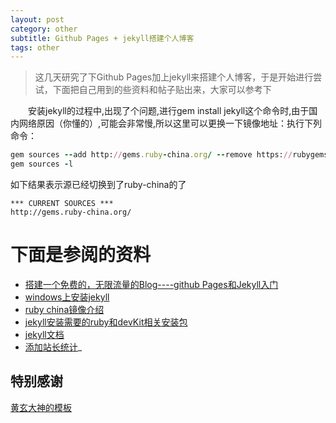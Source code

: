 ```yaml
---
layout: post
category: other
subtitle: Github Pages + jekyll搭建个人博客
tags: other
---
```


> 这几天研究了下Github Pages加上jekyll来搭建个人博客，于是开始进行尝试，下面把自己用到的些资料和帖子贴出来，大家可以参考下

　　安装jekyll的过程中,出现了个问题,进行gem install jekyll这个命令时,由于国内网络原因（你懂的）,可能会非常慢,所以这里可以更换一下镜像地址：执行下列命令：	

```	ruby
gem sources --add http://gems.ruby-china.org/ --remove https://rubygems.org/
gem sources -l
```

如下结果表示源已经切换到了ruby-china的了

	*** CURRENT SOURCES ***
	http://gems.ruby-china.org/



# 下面是参阅的资料
   
* [搭建一个免费的，无限流量的Blog----github Pages和Jekyll入门](http://www.ruanyifeng.com/blog/2012/08/blogging_with_jekyll.html)
* [windows上安装jekyll](http://cn.yizeng.me/2013/05/10/setup-jekyll-on-windows/)
* [ruby china镜像介绍](https://gems.ruby-china.org/)	
* [jekyll安装需要的ruby和devKit相关安装包](http://pan.baidu.com/s/1qYOX5KC)
* [jekyll文档](http://jekyllcn.com/docs/home/)
* [添加站长统计](http://havee.me/internet/2013-07/add-baidu-analytics-for-jekyll.html)_


## 特别感谢
  [黄玄大神的模板](https://github.com/Huxpro/huxpro.github.io)


